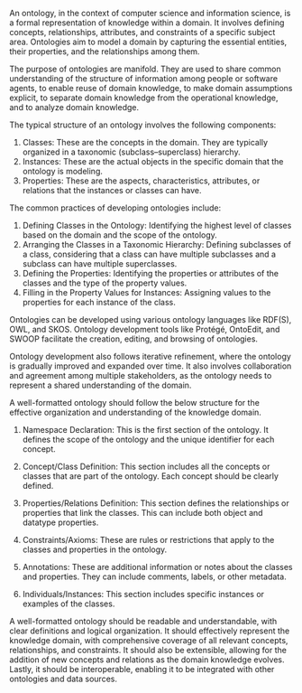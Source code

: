 An ontology, in the context of computer science and information science, is a formal representation of knowledge within a domain. It involves defining concepts, relationships, attributes, and constraints of a specific subject area. Ontologies aim to model a domain by capturing the essential entities, their properties, and the relationships among them.

The purpose of ontologies are manifold. They are used to share common understanding of the structure of information among people or software agents, to enable reuse of domain knowledge, to make domain assumptions explicit, to separate domain knowledge from the operational knowledge, and to analyze domain knowledge.

The typical structure of an ontology involves the following components:
1. Classes: These are the concepts in the domain. They are typically organized in a taxonomic (subclass–superclass) hierarchy.
2. Instances: These are the actual objects in the specific domain that the ontology is modeling.
3. Properties: These are the aspects, characteristics, attributes, or relations that the instances or classes can have.

The common practices of developing ontologies include:
1. Defining Classes in the Ontology: Identifying the highest level of classes based on the domain and the scope of the ontology.
2. Arranging the Classes in a Taxonomic Hierarchy: Defining subclasses of a class, considering that a class can have multiple subclasses and a subclass can have multiple superclasses.
3. Defining the Properties: Identifying the properties or attributes of the classes and the type of the property values.
4. Filling in the Property Values for Instances: Assigning values to the properties for each instance of the class.

Ontologies can be developed using various ontology languages like RDF(S), OWL, and SKOS. Ontology development tools like Protégé, OntoEdit, and SWOOP facilitate the creation, editing, and browsing of ontologies.

Ontology development also follows iterative refinement, where the ontology is gradually improved and expanded over time. It also involves collaboration and agreement among multiple stakeholders, as the ontology needs to represent a shared understanding of the domain.

A well-formatted ontology should follow the below structure for the effective organization and understanding of the knowledge domain.

1. Namespace Declaration: This is the first section of the ontology. It defines the scope of the ontology and the unique identifier for each concept.

2. Concept/Class Definition: This section includes all the concepts or classes that are part of the ontology. Each concept should be clearly defined.

3. Properties/Relations Definition: This section defines the relationships or properties that link the classes. This can include both object and datatype properties.

4. Constraints/Axioms: These are rules or restrictions that apply to the classes and properties in the ontology.

5. Annotations: These are additional information or notes about the classes and properties. They can include comments, labels, or other metadata.

6. Individuals/Instances: This section includes specific instances or examples of the classes. 

A well-formatted ontology should be readable and understandable, with clear definitions and logical organization. It should effectively represent the knowledge domain, with comprehensive coverage of all relevant concepts, relationships, and constraints. It should also be extensible, allowing for the addition of new concepts and relations as the domain knowledge evolves. Lastly, it should be interoperable, enabling it to be integrated with other ontologies and data sources.